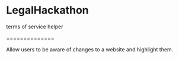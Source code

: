 LegalHackathon
==============

terms of service helper

==============

Allow users to be aware of changes to a website and highlight them.
